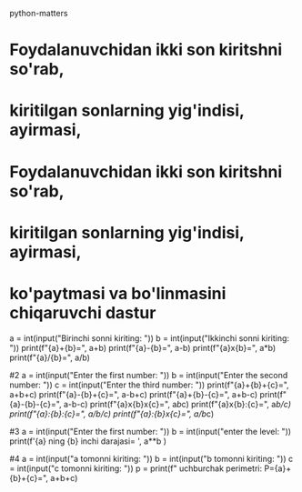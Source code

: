 python-matters

# Foydalanuvchidan ikki son kiritshni so'rab, 
# kiritilgan sonlarning yig'indisi, ayirmasi, 
# Foydalanuvchidan ikki son kiritshni so'rab,
# kiritilgan sonlarning yig'indisi, ayirmasi,
# ko'paytmasi va bo'linmasini chiqaruvchi dastur
a = int(input("Birinchi sonni kiriting: "))
b = int(input("Ikkinchi sonni kiriting: "))
print(f"{a}+{b}=", a+b)
print(f"{a}-{b}=", a-b)
print(f"{a}x{b}=", a*b)
print(f"{a}/{b}=", a/b)
 
#2
a = int(input("Enter the first number: "))
b = int(input("Enter the second number: "))
c = int(input("Enter the third number: "))
print(f"{a}+{b}+{c}=", a+b+c)
print(f"{a}-{b}+{c}=", a-b+c)
print(f"{a}+{b}-{c}=", a+b-c)
print(f"{a}-{b}-{c}=", a-b-c)
print(f"{a}x{b}x{c}=", a*b*c)
print(f"{a}x{b}:{c}=", a*b/c)
print(f"{a}:{b}:{c}=", a/b/c)
print(f"{a}:{b}x{c}=", a/b*c)

#3
a = int(input("Enter the first number: "))
b = int(input("enter the level: "))
print(f'{a} ning {b} inchi darajasi= ', a**b  )

#4
a = int(input("a tomonni kiriting: "))
b = int(input("b tomonni kiriting: "))
c = int(input("c tomonni kiriting: "))
p = print(f" uchburchak perimetri: P={a}+{b}+{c}=", a+b+c)
